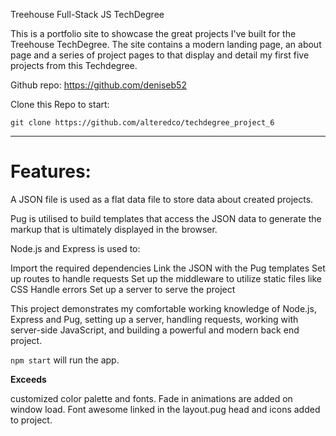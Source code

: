 Treehouse Full-Stack JS TechDegree

This is a portfolio site to showcase the great projects I've built for the Treehouse TechDegree. The site contains a modern landing page, an about page and a series of project pages to that display and detail my first five projects from this Techdegree.

Github repo: https://github.com/deniseb52

Clone this Repo to start: 

```
git clone https://github.com/alteredco/techdegree_project_6
```
_____________
# Features:

A JSON file is used as a flat data file to store data about created projects.

Pug is utilised to build templates that access the JSON data to generate the markup that is ultimately displayed in the browser.

Node.js and Express is used to:

Import the required dependencies
Link the JSON with the Pug templates
Set up routes to handle requests
Set up the middleware to utilize static files like CSS
Handle errors
Set up a server to serve the project

This project demonstrates my comfortable working knowledge of Node.js, Express and Pug, setting up a server, handling requests, working with server-side JavaScript, and building a powerful and modern back end project. 


 ```npm start``` will run the app.

**Exceeds**

customized color palette and fonts.
Fade in animations are added on window load.
Font awesome linked in the layout.pug head and icons added to project.




